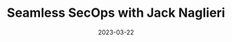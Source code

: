 ---
external_url: https://softwareengineeringdaily.com/2023/03/22/painless-security-operations/
title: "Seamless SecOps with Jack Naglieri"
date: 2023-03-22
---